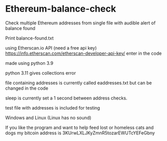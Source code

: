# Ethereum-balance-check

Check multiple Ethereum addresses from single file with audible alert of balance found<p>

Print balance-found.txt

using Etherscan.io API (need a free api key) https://info.etherscan.com/etherscan-developer-api-key/ enter in the code

made using python 3.9

python 3.11 gives collections error

file containing addresses is currently called eaddresses.txt but can be changed in the code

sleep is currently set a 1 second between address checks.

test file with addresses is included for testing

Windows and Linux (Linux has no sound)

If you like the program and want to help feed lost or homeless cats and dogs my bitcoin address is 3KUrwLXLJKyZmnR5tozarEWUTcYEFeGbny
